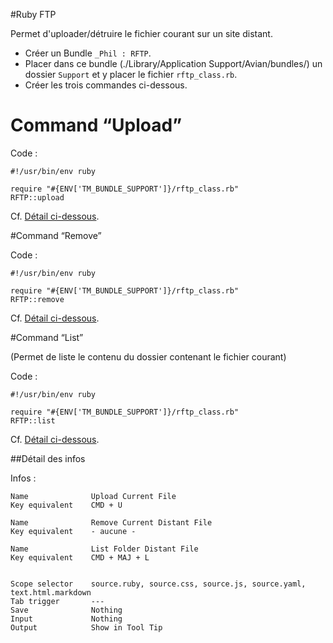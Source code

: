 #Ruby FTP

Permet d'uploader/détruire le fichier courant sur un site distant.

* Créer un Bundle `_Phil : RFTP`.
* Placer dans ce bundle (./Library/Application Support/Avian/bundles/) un dossier `Support` et y placer le fichier `rftp_class.rb`.
* Créer les trois commandes ci-dessous.

# Command “Upload”

Code :

    #!/usr/bin/env ruby
    
    require "#{ENV['TM_BUNDLE_SUPPORT']}/rftp_class.rb"
    RFTP::upload

Cf. [Détail ci-dessous](#detail_infos).

#Command “Remove”

Code&nbsp;:

    #!/usr/bin/env ruby
    
    require "#{ENV['TM_BUNDLE_SUPPORT']}/rftp_class.rb"
    RFTP::remove

Cf. [Détail ci-dessous](#detail_infos).

#Command “List”

(Permet de liste le contenu du dossier contenant le fichier courant)

Code&nbsp;:

    #!/usr/bin/env ruby
    
    require "#{ENV['TM_BUNDLE_SUPPORT']}/rftp_class.rb"
    RFTP::list

Cf. [Détail ci-dessous](#detail_infos).


<a name="detail_infos"></a>
##Détail des infos

Infos :

    Name              Upload Current File
    Key equivalent    CMD + U
    
    Name              Remove Current Distant File
    Key equivalent    - aucune -
    
    Name              List Folder Distant File
    Key equivalent    CMD + MAJ + L
    
    
    Scope selector    source.ruby, source.css, source.js, source.yaml, text.html.markdown
    Tab trigger       ---
    Save              Nothing
    Input             Nothing
    Output            Show in Tool Tip
    
    